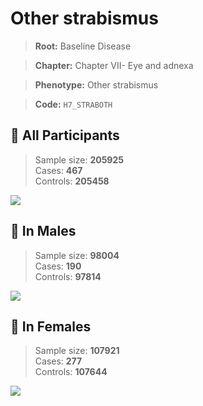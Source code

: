 # Other strabismus

> **Root:** Baseline Disease  

> **Chapter:** Chapter VII- Eye and adnexa  

> **Phenotype:** Other strabismus  

> **Code:** `H7_STRABOTH`

## 🧪 All Participants  
> Sample size: **205925**  
> Cases: **467**  
> Controls: **205458**
<img src="/Disease/Figures/ALL/Incidence/H7_STRABOTH.png"/>
<CsvTable src="/Disease_Data/ALL/Incidence/COX_H7_STRABOTH.csv" label="🔍 View full results" />

## 👨 In Males  
> Sample size: **98004**  
> Cases: **190**  
> Controls: **97814**
<img src="/Disease/Figures/Male/Incidence/H7_STRABOTH.png"/>
<CsvTable src="/Disease_Data/Male/Incidence/COX_H7_STRABOTH.csv" label="🔍 View full results" />

## 👩 In Females  
> Sample size: **107921**  
> Cases: **277**  
> Controls: **107644**
<img src="/Disease/Figures/Female/Incidence/H7_STRABOTH.png"/>
<CsvTable src="/Disease_Data/Female/Incidence/COX_H7_STRABOTH.csv" label="🔍 View full results" />

